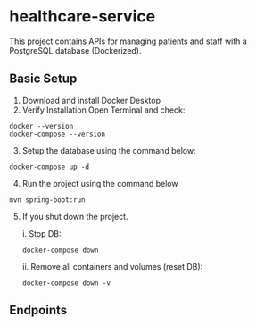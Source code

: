 # healthcare-service
This project contains APIs for managing patients and staff with a PostgreSQL database (Dockerized).
## Basic Setup
1. Download and install Docker Desktop
2. Verify Installation 
Open Terminal and check:
```
docker --version
docker-compose --version
```
3. Setup the database using the command below:
```
docker-compose up -d
```
4. Run the project using the command below
```
mvn spring-boot:run
```
5. If you shut down the project.

   i. Stop DB:
      ```
      docker-compose down
      ```
   ii. Remove all containers and volumes (reset DB):

       docker-compose down -v

 ## Endpoints
